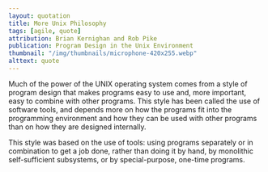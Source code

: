 ```yaml
---
layout: quotation
title: More Unix Philosophy
tags: [agile, quote]
attribution: Brian Kernighan and Rob Pike
publication: Program Design in the Unix Environment
thumbnail: "/img/thumbnails/microphone-420x255.webp"
alttext: quote
---
```


Much of the power of the UNIX operating system comes from a style of program design that makes
programs easy to use and, more important, easy to combine with other programs. This style has been
called the use of software tools, and depends more on how the programs fit into the programming
environment and how they can be used with other programs than on how they are designed internally.

This style was based on the use of tools: using programs separately or in combination to get a
job done, rather than doing it by hand, by monolithic self-sufficient subsystems, or by
special-purpose, one-time programs.
